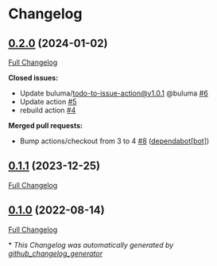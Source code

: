 # Changelog

## [0.2.0](https://github.com/buluma/ansible-role-docker_env/tree/0.2.0) (2024-01-02)

[Full Changelog](https://github.com/buluma/ansible-role-docker_env/compare/0.1.1...0.2.0)

**Closed issues:**

- Update buluma/todo-to-issue-action@v1.0.1 @buluma [\#6](https://github.com/buluma/ansible-role-docker_env/issues/6)
- Update action [\#5](https://github.com/buluma/ansible-role-docker_env/issues/5)
- rebuild action [\#4](https://github.com/buluma/ansible-role-docker_env/issues/4)

**Merged pull requests:**

- Bump actions/checkout from 3 to 4 [\#8](https://github.com/buluma/ansible-role-docker_env/pull/8) ([dependabot[bot]](https://github.com/apps/dependabot))

## [0.1.1](https://github.com/buluma/ansible-role-docker_env/tree/0.1.1) (2023-12-25)

[Full Changelog](https://github.com/buluma/ansible-role-docker_env/compare/0.1.0...0.1.1)

## [0.1.0](https://github.com/buluma/ansible-role-docker_env/tree/0.1.0) (2022-08-14)

[Full Changelog](https://github.com/buluma/ansible-role-docker_env/compare/2c051a8055984a241c17f0b3c726693e06b0d4b7...0.1.0)



\* *This Changelog was automatically generated by [github_changelog_generator](https://github.com/github-changelog-generator/github-changelog-generator)*
